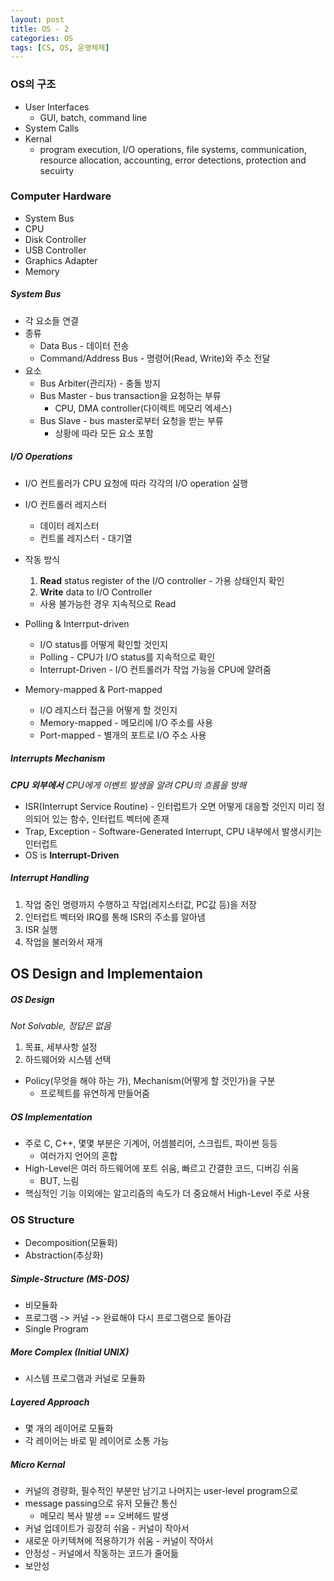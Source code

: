 ```yaml
---
layout: post
title: OS - 2
categories: OS
tags: [CS, OS, 운영체제]
---
```


### OS의 구조

- User Interfaces
  - GUI, batch, command line
- System Calls
- Kernal
  - program execution, I/O operations, file systems, communication, resource allocation, accounting, error detections, protection and secuirty

### Computer Hardware

- System Bus
- CPU
- Disk Controller
- USB Controller
- Graphics Adapter
- Memory

##### System Bus

- 각 요소들 연결
- 종류
  - Data Bus - 데이터 전송
  - Command/Address Bus - 명령어(Read, Write)와 주소 전달
- 요소
  - Bus Arbiter(관리자) - 충돌 방지
  - Bus Master - bus transaction을 요청하는 부류
    - CPU, DMA controller(다이렉트 메모리 엑세스)
  - Bus Slave - bus master로부터 요청을 받는 부류
    - 상황에 따라 모든 요소 포함

##### I/O Operations

- I/O 컨트롤러가 CPU 요청에 따라 각각의 I/O operation 실행
- I/O 컨트롤러 레지스터
  - 데이터 레지스터
  - 컨트롤 레지스터 - 대기열
- 작동 방식

  1. **Read** status register of the I/O controller - 가용 상태인지 확인
  2. **Write** data to I/O Controller

  - 사용 불가능한 경우 지속적으로 Read

- Polling & Interrput-driven
  - I/O status를 어떻게 확인할 것인지
  - Polling - CPU가 I/O status를 지속적으로 확인
  - Interrupt-Driven - I/O 컨트롤러가 작업 가능을 CPU에 얄려줌
- Memory-mapped & Port-mapped
  - I/O 레지스터 접근을 어떻게 할 것인지
  - Memory-mapped - 메모리에 I/O 주소를 사용
  - Port-mapped - 별개의 포트로 I/O 주소 사용

##### Interrupts Mechanism

_**CPU 외부에서** CPU에게 이벤트 발생을 알려 CPU의 흐름을 방해_

- ISR(Interrupt Service Routine) - 인터럽트가 오면 어떻게 대응할 것인지 미리 정의되어 있는 함수, 인터럽트 벡터에 존재
- Trap, Exception - Software-Generated Interrupt, CPU 내부에서 발생시키는 인터럽트
- OS is **Interrupt-Driven**

##### Interrupt Handling

1. 작업 중인 명령까지 수행하고 작업(레지스터값, PC값 등)을 저장
2. 인터럽트 벡터와 IRQ를 통해 ISR의 주소를 알아냄
3. ISR 실행
4. 작업을 불러와서 재개

## OS Design and Implementaion

##### OS Design

_Not Solvable, 정답은 없음_

1. 목표, 세부사항 설정
2. 하드웨어와 시스템 선택

- Policy(무엇을 해야 하는 가), Mechanism(어떻게 할 것인가)을 구분
  - 프로젝트를 유연하게 만들어줌

##### OS Implementation

- 주로 C, C++, 몇몇 부분은 기계어, 어셈블리어, 스크립트, 파이썬 등등
  - 여러가지 언어의 혼합
- High-Level은 여러 하드웨어에 포트 쉬움, 빠르고 간결한 코드, 디버깅 쉬움
  - BUT, 느림
- 핵심적인 기능 이외에는 알고리즘의 속도가 더 중요해서 High-Level 주로 사용

### OS Structure

- Decomposition(모듈화)
- Abstraction(추상화)

##### Simple-Structure (MS-DOS)

- 비모듈화
- 프로그램 -> 커널 -> 완료해야 다시 프로그램으로 돌아감
- Single Program

##### More Complex (Initial UNIX)

- 시스템 프로그램과 커널로 모듈화

##### Layered Approach

- 몇 개의 레이어로 모듈화
- 각 레이어는 바로 밑 레이어로 소통 가능

##### Micro Kernal

- 커널의 경량화, 필수적인 부분만 남기고 나머지는 user-level program으로
- message passing으로 유저 모듈간 통신
  - 메모리 복사 발생 == 오버헤드 발생
- 커널 업데이트가 굉장히 쉬움 - 커널이 작아서
- 새로운 아키텍쳐에 적용하기가 쉬움 - 커널이 작아서
- 안정성 - 커널에서 작동하는 코드가 줄어듦
- 보안성

#####
